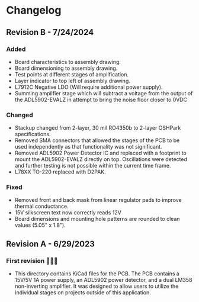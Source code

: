 # Changelog

## Revision B - 7/24/2024

### Added

- Board characteristics to assembly drawing.
- Board dimensioning to assembly drawing.
- Test points at different stages of amplification.
- Layer indicator to top left of assembly drawing.
- L7912C Negative LDO (Will require additional power supply).
- Summing amplifier stage which will subtract a voltage from the output of the ADL5902-EVALZ in attempt to bring the noise floor closer to 0VDC

### Changed

- Stackup changed from 2-layer, 30 mil RO4350b to 2-layer OSHPark specifications.
- Removed SMA connectors that allowed the stages of the PCB to be used independently as that functionality was not significant.
- Removed ADL5902 Power Detector IC and replaced with a footprint to mount the ADL5902-EVALZ directly on top. Oscillations were detected and further testing is not possible within the current time frame.
- L78XX TO-220 replaced with D2PAK.

### Fixed

- Removed front and back mask from linear regulator pads to improve thermal conductance.
- 15V silkscreen text now correctly reads 12V
- Board dimensions and mounting hole patterns are rounded to clean values (5.05" x 1.8").

## Revision A - 6/29/2023

### First revision 🎉🎉🎉

- This directory contains KiCad files for the PCB. The PCB contains a 15V/5V 1A power supply, an ADL5902 power detector, and a dual LM358 non-inverting amplifier. It was designed to allow users to utilize the individual stages on projects outside of this application.

